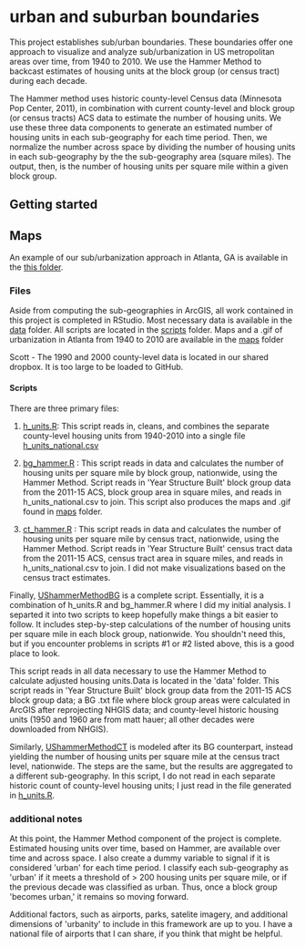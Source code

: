 # urban and suburban boundaries

This project establishes sub/urban boundaries. These boundaries offer one approach to visualize and analyze sub/urbanization in US metropolitan areas over time, from 1940 to 2010. We use the Hammer Method to backcast estimates of housing units at the block group (or census tract) during each decade. 

The Hammer method uses historic county-level Census data (Minnesota Pop Center, 2011), in combination with current county-level and block group (or census tracts) ACS data to estimate the number of housing units. We use these three data components to generate an estimated number of housing units in each sub-geography for each time period. Then, we normalize the number across space by dividing the number of housing units in each sub-geography by the the sub-geography area (square miles). The output, then, is the number of housing units per square mile within a given block group.

## Getting started

## Maps
An example of our sub/urbanization approach in Atlanta, GA is available in the [this folder](maps/Q/).

### Files 
Aside from computing the sub-geographies in ArcGIS, all work contained in this project is completed in RStudio. Most necessary data is available in the [data](data) folder. All scripts are located in the [scripts](scripts) folder. Maps and a .gif of urbanization in Atlanta from 1940 to 2010 are available in the [maps](maps) folder

Scott - The 1990 and 2000 county-level data is located in our shared dropbox. It is too large to be loaded to GitHub.

#### Scripts
There are three primary files:
1. [h_units.R](scripts/h_units.R): This script reads in, cleans, and combines the separate county-level housing units from 1940-2010 into a single file [h_units_national.csv](data/h_units_national.csv)

2. [bg_hammer.R](scripts/bg_hammer.R) : This script reads in data and calculates the number of housing units per square mile by block group, nationwide, using the Hammer Method. Script reads in 'Year Structure Built' block group data from the 2011-15 ACS, block group area in square miles, and reads in h_units_national.csv to join. This script also produces the maps and .gif found in [maps](maps/) folder.

3. [ct_hammer.R](scripts/ct_hammer.R) : This script reads in data and calculates the number of housing units per square mile by census tract, nationwide, using the Hammer Method.  Script reads in 'Year Structure Built' census tract data from the 2011-15 ACS, census tract area in square miles, and reads in h_units_national.csv to join. I did not make visualizations based on the census tract estimates.


Finally, [UShammerMethodBG](scripts/UShammerMethodBG.R) is a complete script. Essentially, it is a combination of h_units.R and bg_hammer.R where I did my initial analysis. I separted it into two scripts to keep hopefully make things a bit easier to follow. It includes step-by-step calculations of the number of housing units per square mile in each block group, nationwide. You shouldn't need this, but if you encounter problems in scripts #1 or #2 listed above, this is a good place to look.

This script reads in all data necessary to use the Hammer Method to calculate adjusted housing units.Data is located in the 'data' folder. This script reads in 'Year Structure Built' block group data from the 2011-15 ACS block group data; a BG .txt file where block group areas were calculated in ArcGIS after reprojecting NHGIS data; and county-level historic housing units (1950 and 1960 are from matt hauer; all other decades were downloaded from NHGIS). 

Similarly, [UShammerMethodCT](scripts/UShammerCT.R) is modeled after its BG counterpart, instead yielding the number of housing units per square mile at the census tract level, nationwide. The steps are the same, but the results are aggregated to a different sub-geography. In this script, I do not read in each separate historic count of county-level housing units; I just read in the file generated in [h_units.R](scripts/h_units.R). 


### additional notes

At this point, the Hammer Method component of the project is complete. Estimated housing units over time, based on Hammer, are available over time and across space. I also create a dummy variable to signal if it is considered 'urban' for each time period. I classify each sub-geography as 'urban' if it meets a threshold of > 200 housing units per square mile, or if the previous decade was classified as urban. Thus, once a block group 'becomes urban,' it remains so moving forward.


Additional factors, such as airports, parks, satelite imagery, and additional  dimensions of 'urbanity' to include in this framework are up to you. I have a national file of airports that I can share, if you think that might be helpful.

